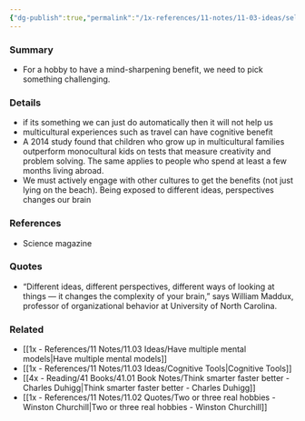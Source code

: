 ```yaml
---
{"dg-publish":true,"permalink":"/1x-references/11-notes/11-03-ideas/select-hobbies-that-challenge-our-mind/","title":"Select hobbies that challenge our mind","created":"2024-02-14T20:18:24.586+03:00","updated":"2024-02-14T20:18:24.586+03:00"}
---
```



### Summary
- For a hobby to have a mind-sharpening benefit, we need to pick something challenging.

### Details
- if its something we can just do automatically then it will not help us
- multicultural experiences such as travel can have cognitive benefit
- A 2014 study found that children who grow up in multicultural families outperform monocultural kids on tests that measure creativity and problem solving. The same applies to people who spend at least a few months living abroad.
- We must actively engage with other cultures to get the benefits (not just lying on the beach). Being exposed to different ideas, perspectives changes our brain

### References
- Science magazine 

### Quotes
- “Different ideas, different perspectives, different ways of looking at things — it changes the complexity of your brain,” says William Maddux, professor of organizational behavior at University of North Carolina.

### Related
- [[1x - References/11 Notes/11.03 Ideas/Have multiple mental models\|Have multiple mental models]]
- [[1x - References/11 Notes/11.03 Ideas/Cognitive Tools\|Cognitive Tools]]
- [[4x - Reading/41 Books/41.01 Book Notes/Think smarter faster better - Charles Duhigg\|Think smarter faster better - Charles Duhigg]]
- [[1x - References/11 Notes/11.02 Quotes/Two or three real hobbies - Winston Churchill\|Two or three real hobbies - Winston Churchill]]